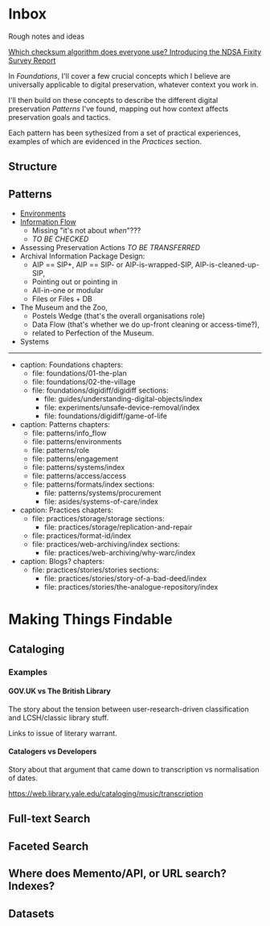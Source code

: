 Inbox
=====

Rough notes and ideas

[Which checksum algorithm does everyone use? Introducing the NDSA Fixity Survey Report](https://www.dpconline.org/blog/wdpd/jmitcham-wdpd21)



In _Foundations_, I'll cover a few crucial concepts which I believe are universally applicable to digital preservation, whatever context you work in. 

I'll then build on these concepts to describe the different digital preservation _Patterns_ I've found, mapping out how context affects preservation goals and tactics. 

Each pattern has been sythesized from a set of practical experiences, examples of which are evidenced in the _Practices_ section.


Structure
---------



## Patterns

- [Environments](/0uzg_74xScq_aZ7ouAvvBA)
- [Information Flow](/JAck46DsQrCHUbxV4IENAg)
    - Missing "it's not about _when_"???
    - _TO BE CHECKED_
- Assessing Preservation Actions _TO BE TRANSFERRED_
- Archival Information Package Design:
    - AIP == SIP+, AIP == SIP- or AIP-is-wrapped-SIP, AIP-is-cleaned-up-SIP, 
    - Pointing out or pointing in
    - All-in-one or modular
    - Files or Files + DB
- The Museum and the Zoo, 
    - Postels Wedge (that's the overall organisations role)
    - Data Flow (that's whether we do up-front cleaning or access-time?), 
    - related to Perfection of the Museum.
- Systems 

---

- caption: Foundations
  chapters:
  - file: foundations/01-the-plan
  - file: foundations/02-the-village
  - file: foundations/digidiff/digidiff
    sections:
    - file: guides/understanding-digital-objects/index
    - file: experiments/unsafe-device-removal/index
    - file: foundations/digidiff/game-of-life
- caption: Patterns
  chapters:
  - file: patterns/info_flow
  - file: patterns/environments
  - file: patterns/role
  - file: patterns/engagement
  - file: patterns/systems/index
  - file: patterns/access/access
  - file: patterns/formats/index
    sections:
    - file: patterns/systems/procurement
    - file: asides/systems-of-care/index
- caption: Practices
  chapters:
  - file: practices/storage/storage
    sections:
    - file: practices/storage/replication-and-repair
  - file: practices/format-id/index
  - file: practices/web-archiving/index
    sections:
    - file: practices/web-archiving/why-warc/index
- caption: Blogs?
  chapters:
  - file: practices/stories/stories
    sections:
    - file: practices/stories/story-of-a-bad-deed/index
    - file: practices/stories/the-analogue-repository/index




# Making Things Findable


## Cataloging

### Examples

#### GOV.UK vs The British Library

The story about the tension between user-research-driven classification and LCSH/classic library stuff.

Links to issue of literary warrant.

#### Catalogers vs Developers

Story about that argument that came down to transcription vs normalisation of dates.

<https://web.library.yale.edu/cataloging/music/transcription>


## Full-text Search


## Faceted Search

## Where does Memento/API, or URL search? Indexes?

## Datasets